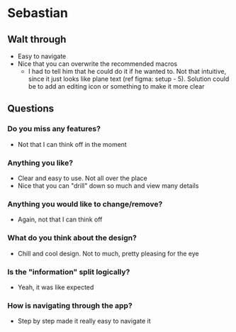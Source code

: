# Sebastian

## Walt through

- Easy to navigate
- Nice that you can overwrite the recommended macros
  - I had to tell him that he could do it if he wanted to. Not that intuitive, since it just looks like plane text (ref figma: setup - 5). Solution could be to add an editing icon or something to make it more clear

## Questions

### Do you miss any features?

- Not that I can think off in the moment

### Anything you like?

- Clear and easy to use. Not all over the place
- Nice that you can "drill" down so much and view many details

### Anything you would like to change/remove?

- Again, not that I can think off

### What do you think about the design?

- Chill and cool design. Not to much, pretty pleasing for the eye

### Is the "information" split logically?

- Yeah, it was like expected

### How is navigating through the app?

- Step by step made it really easy to navigate it
